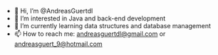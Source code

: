 - 👋 Hi, I’m @AndreasGuertdl
- 👀 I’m interested in Java and back-end development
- 🌱 I’m currently learning data structures and database management
- 📫 How to reach me: andreasguertdl@gmail.com or andreasguert_9@hotmail.com

<!---
AndreasGuertdl/AndreasGuertdl is a ✨ special ✨ repository because its `README.md` (this file) appears on your GitHub profile.
You can click the Preview link to take a look at your changes.
--->

